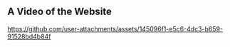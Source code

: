 ## A Video of the Website
https://github.com/user-attachments/assets/145096f1-e5c6-4dc3-b659-91528bd4b84f
